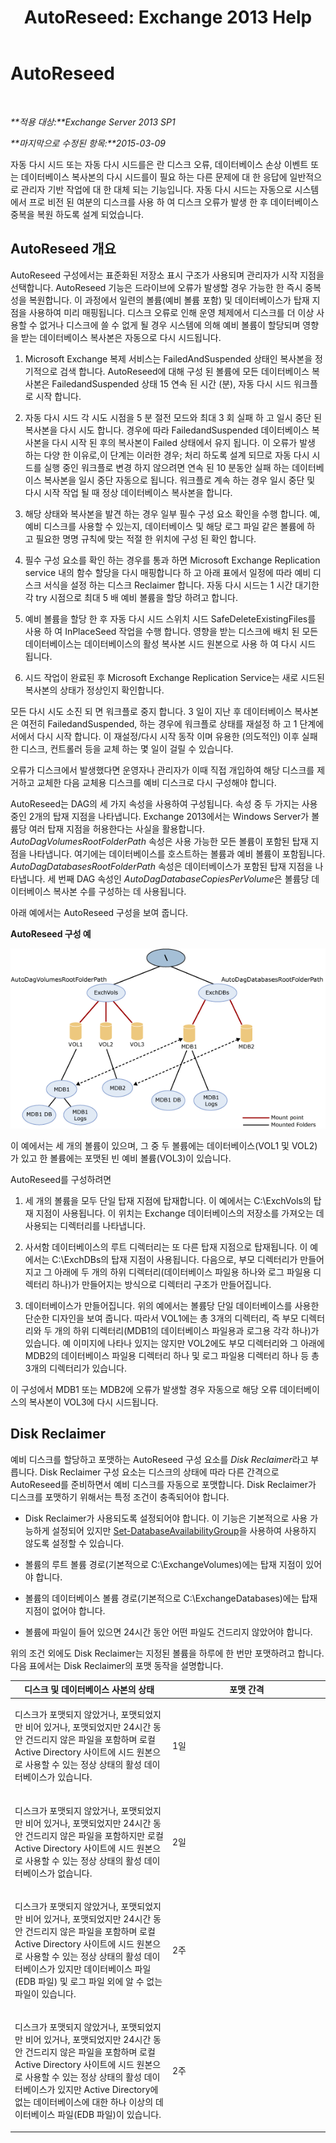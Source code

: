 ﻿---
title: 'AutoReseed: Exchange 2013 Help'
TOCTitle: AutoReseed
ms:assetid: 61f9a8be-070e-4c62-b505-52644fcff0c5
ms:mtpsurl: https://technet.microsoft.com/ko-kr/library/Dn789209(v=EXCHG.150)
ms:contentKeyID: 62523781
ms.date: 05/22/2018
mtps_version: v=EXCHG.150
ms.translationtype: MT
---

# AutoReseed

 

_**적용 대상:**Exchange Server 2013 SP1_

_**마지막으로 수정된 항목:**2015-03-09_

자동 다시 시드 또는 자동 다시 시드를은 란 디스크 오류, 데이터베이스 손상 이벤트 또는 데이터베이스 복사본의 다시 시드를이 필요 하는 다른 문제에 대 한 응답에 일반적으로 관리자 기반 작업에 대 한 대체 되는 기능입니다. 자동 다시 시드는 자동으로 시스템에서 프로 비전 된 여분의 디스크를 사용 하 여 디스크 오류가 발생 한 후 데이터베이스 중복을 복원 하도록 설계 되었습니다.

## AutoReseed 개요

AutoReseed 구성에서는 표준화된 저장소 표시 구조가 사용되며 관리자가 시작 지점을 선택합니다. AutoReseed 기능은 드라이브에 오류가 발생할 경우 가능한 한 즉시 중복성을 복원합니다. 이 과정에서 일련의 볼륨(예비 볼륨 포함) 및 데이터베이스가 탑재 지점을 사용하여 미리 매핑됩니다. 디스크 오류로 인해 운영 체제에서 디스크를 더 이상 사용할 수 없거나 디스크에 쓸 수 없게 될 경우 시스템에 의해 예비 볼륨이 할당되며 영향을 받는 데이터베이스 복사본은 자동으로 다시 시드됩니다.

1.  Microsoft Exchange 복제 서비스는 FailedAndSuspended 상태인 복사본을 정기적으로 검색 합니다. AutoReseed에 대해 구성 된 볼륨에 모든 데이터베이스 복사본은 FailedandSuspended 상태 15 연속 된 시간 (분), 자동 다시 시드 워크플로 시작 합니다.

2.  자동 다시 시드 각 시도 시점을 5 분 절전 모드와 최대 3 회 실패 하 고 일시 중단 된 복사본을 다시 시도 합니다. 경우에 따라 FailedandSuspended 데이터베이스 복사본을 다시 시작 된 후의 복사본이 Failed 상태에서 유지 됩니다. 이 오류가 발생 하는 다양 한 이유로,이 단계는 이러한 경우; 처리 하도록 설계 되므로 자동 다시 시드를 실행 중인 워크플로 변경 하지 않으려면 연속 된 10 분동안 실패 하는 데이터베이스 복사본을 일시 중단 자동으로 됩니다. 워크플로 계속 하는 경우 일시 중단 및 다시 시작 작업 될 때 정상 데이터베이스 복사본을 합니다.

3.  해당 상태와 복사본을 발견 하는 경우 일부 필수 구성 요소 확인을 수행 합니다. 예, 예비 디스크를 사용할 수 있는지, 데이터베이스 및 해당 로그 파일 같은 볼륨에 하 고 필요한 명명 규칙에 맞는 적절 한 위치에 구성 된 확인 합니다.

4.  필수 구성 요소를 확인 하는 경우를 통과 하면 Microsoft Exchange Replication service 내의 함수 할당을 다시 매핑합니다 하 고 아래 표에서 일정에 따라 예비 디스크 서식을 설정 하는 디스크 Reclaimer 합니다. 자동 다시 시드는 1 시간 대기한 각 try 시점으로 최대 5 배 예비 볼륨을 할당 하려고 합니다.

5.  예비 볼륨을 할당 한 후 자동 다시 시드 스위치 시드 SafeDeleteExistingFiles를 사용 하 여 InPlaceSeed 작업을 수행 합니다. 영향을 받는 디스크에 배치 된 모든 데이터베이스는 데이터베이스의 활성 복사본 시드 원본으로 사용 하 여 다시 시드 됩니다.

6.  시드 작업이 완료된 후 Microsoft Exchange Replication Service는 새로 시드된 복사본의 상태가 정상인지 확인합니다.

모든 다시 시도 소진 되 면 워크플로 중지 합니다. 3 일이 지난 후 데이터베이스 복사본은 여전히 FailedandSuspended, 하는 경우에 워크플로 상태를 재설정 하 고 1 단계에서에서 다시 시작 합니다. 이 재설정/다시 시작 동작 이며 유용한 (의도적인) 이후 실패 한 디스크, 컨트롤러 등을 교체 하는 몇 일이 걸릴 수 있습니다.

오류가 디스크에서 발생했다면 운영자나 관리자가 이때 직접 개입하여 해당 디스크를 제거하고 교체한 다음 교체용 디스크를 예비 디스크로 다시 구성해야 합니다.

AutoReseed는 DAG의 세 가지 속성을 사용하여 구성됩니다. 속성 중 두 가지는 사용 중인 2개의 탑재 지점을 나타냅니다. Exchange 2013에서는 Windows Server가 볼륨당 여러 탑재 지점을 허용한다는 사실을 활용합니다. *AutoDagVolumesRootFolderPath* 속성은 사용 가능한 모든 볼륨이 포함된 탑재 지점을 나타냅니다. 여기에는 데이터베이스를 호스트하는 볼륨과 예비 볼륨이 포함됩니다. *AutoDagDatabasesRootFolderPath* 속성은 데이터베이스가 포함된 탑재 지점을 나타냅니다. 세 번째 DAG 속성인 *AutoDagDatabaseCopiesPerVolume*은 볼륨당 데이터베이스 복사본 수를 구성하는 데 사용됩니다.

아래 예에서는 AutoReseed 구성을 보여 줍니다.

**AutoReseed 구성 예**

![자동 시드 구성 예제](images/Dn789209.e3af7306-f5b4-4ec4-9ccf-222ec452699b(EXCHG.150).gif "자동 시드 구성 예제")

이 예에서는 세 개의 볼륨이 있으며, 그 중 두 볼륨에는 데이터베이스(VOL1 및 VOL2)가 있고 한 볼륨에는 포맷된 빈 예비 볼륨(VOL3)이 있습니다.

AutoReseed를 구성하려면

1.  세 개의 볼륨을 모두 단일 탑재 지점에 탑재합니다. 이 예에서는 C:\\ExchVols의 탑재 지점이 사용됩니다. 이 위치는 Exchange 데이터베이스의 저장소를 가져오는 데 사용되는 디렉터리를 나타냅니다.

2.  사서함 데이터베이스의 루트 디렉터리는 또 다른 탑재 지점으로 탑재됩니다. 이 예에서는 C:\\ExchDBs의 탑재 지점이 사용됩니다. 다음으로, 부모 디렉터리가 만들어지고 그 아래에 두 개의 하위 디렉터리(데이터베이스 파일용 하나와 로그 파일용 디렉터리 하나)가 만들어지는 방식으로 디렉터리 구조가 만들어집니다.

3.  데이터베이스가 만들어집니다. 위의 예에서는 볼륨당 단일 데이터베이스를 사용한 단순한 디자인을 보여 줍니다. 따라서 VOL1에는 총 3개의 디렉터리, 즉 부모 디렉터리와 두 개의 하위 디렉터리(MDB1의 데이터베이스 파일용과 로그용 각각 하나)가 있습니다. 예 이미지에 나타나 있지는 않지만 VOL2에도 부모 디렉터리와 그 아래에 MDB2의 데이터베이스 파일용 디렉터리 하나 및 로그 파일용 디렉터리 하나 등 총 3개의 디렉터리가 있습니다.

이 구성에서 MDB1 또는 MDB2에 오류가 발생할 경우 자동으로 해당 오류 데이터베이스의 복사본이 VOL3에 다시 시드됩니다.

## Disk Reclaimer

예비 디스크를 할당하고 포맷하는 AutoReseed 구성 요소를 *Disk Reclaimer*라고 부릅니다. Disk Reclaimer 구성 요소는 디스크의 상태에 따라 다른 간격으로 AutoReseed를 준비하면서 예비 디스크를 자동으로 포맷합니다. Disk Reclaimer가 디스크를 포맷하기 위해서는 특정 조건이 충족되어야 합니다.

  - Disk Reclaimer가 사용되도록 설정되어야 합니다. 이 기능은 기본적으로 사용 가능하게 설정되어 있지만 [Set-DatabaseAvailabilityGroup](https://technet.microsoft.com/ko-kr/library/dd297934\(v=exchg.150\))을 사용하여 사용하지 않도록 설정할 수 있습니다.

  - 볼륨의 루트 볼륨 경로(기본적으로 C:\\ExchangeVolumes)에는 탑재 지점이 있어야 합니다.

  - 볼륨의 데이터베이스 볼륨 경로(기본적으로 C:\\ExchangeDatabases)에는 탑재 지점이 없어야 합니다.

  - 볼륨에 파일이 들어 있으면 24시간 동안 어떤 파일도 건드리지 않았어야 합니다.

위의 조건 외에도 Disk Reclaimer는 지정된 볼륨을 하루에 한 번만 포맷하려고 합니다. 다음 표에서는 Disk Reclaimer의 포맷 동작을 설명합니다.


<table>
<colgroup>
<col style="width: 50%" />
<col style="width: 50%" />
</colgroup>
<thead>
<tr class="header">
<th>디스크 및 데이터베이스 사본의 상태</th>
<th>포맷 간격</th>
</tr>
</thead>
<tbody>
<tr class="odd">
<td><p>디스크가 포맷되지 않았거나, 포맷되었지만 비어 있거나, 포맷되었지만 24시간 동안 건드리지 않은 파일을 포함하며 로컬 Active Directory 사이트에 시드 원본으로 사용할 수 있는 정상 상태의 활성 데이터베이스가 있습니다.</p></td>
<td><p>1일</p></td>
</tr>
<tr class="even">
<td><p>디스크가 포맷되지 않았거나, 포맷되었지만 비어 있거나, 포맷되었지만 24시간 동안 건드리지 않은 파일을 포함하지만 로컬 Active Directory 사이트에 시드 원본으로 사용할 수 있는 정상 상태의 활성 데이터베이스가 없습니다.</p></td>
<td><p>2일</p></td>
</tr>
<tr class="odd">
<td><p>디스크가 포맷되지 않았거나, 포맷되었지만 비어 있거나, 포맷되었지만 24시간 동안 건드리지 않은 파일을 포함하며 로컬 Active Directory 사이트에 시드 원본으로 사용할 수 있는 정상 상태의 활성 데이터베이스가 있지만 데이터베이스 파일(EDB 파일) 및 로그 파일 외에 알 수 없는 파일이 있습니다.</p></td>
<td><p>2주</p></td>
</tr>
<tr class="even">
<td><p>디스크가 포맷되지 않았거나, 포맷되었지만 비어 있거나, 포맷되었지만 24시간 동안 건드리지 않은 파일을 포함하며 로컬 Active Directory 사이트에 시드 원본으로 사용할 수 있는 정상 상태의 활성 데이터베이스가 있지만 Active Directory에 없는 데이터베이스에 대한 하나 이상의 데이터베이스 파일(EDB 파일)이 있습니다.</p></td>
<td><p>2주</p></td>
</tr>
</tbody>
</table>

